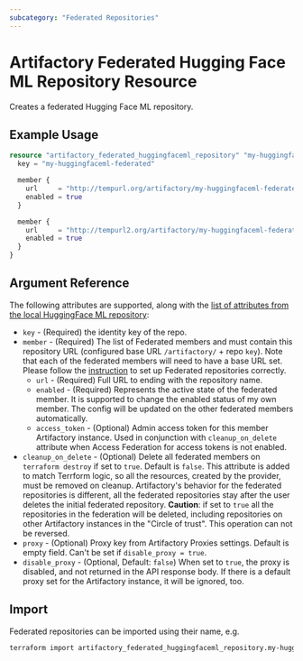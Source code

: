 ```yaml
---
subcategory: "Federated Repositories"
---
```

# Artifactory Federated Hugging Face ML Repository Resource

Creates a federated Hugging Face ML repository.

## Example Usage

```terraform
resource "artifactory_federated_huggingfaceml_repository" "my-huggingfaceml-federated" {
  key = "my-huggingfaceml-federated"

  member {
    url     = "http://tempurl.org/artifactory/my-huggingfaceml-federated"
    enabled = true
  }

  member {
    url     = "http://tempurl2.org/artifactory/my-huggingfaceml-federated-2"
    enabled = true
  }
}
```

## Argument Reference

The following attributes are supported, along with the [list of attributes from the local HuggingFace ML repository](local_huggingfaceml_repository.md):

* `key` - (Required) the identity key of the repo.
* `member` - (Required) The list of Federated members and must contain this repository URL (configured base URL
  `/artifactory/` + repo `key`). Note that each of the federated members will need to have a base URL set.
  Please follow the [instruction](https://www.jfrog.com/confluence/display/JFROG/Working+with+Federated+Repositories#WorkingwithFederatedRepositories-SettingUpaFederatedRepository)
  to set up Federated repositories correctly.
  * `url` - (Required) Full URL to ending with the repository name.
  * `enabled` - (Required) Represents the active state of the federated member. It is supported to change the enabled status of my own member. The config will be updated on the other federated members automatically.
  * `access_token` - (Optional) Admin access token for this member Artifactory instance. Used in conjunction with `cleanup_on_delete` attribute when Access Federation for access tokens is not enabled.
* `cleanup_on_delete` - (Optional) Delete all federated members on `terraform destroy` if set to `true`. Default is `false`. This attribute is added to match Terrform logic, so all the resources, created by the provider, must be removed on cleanup. Artifactory's behavior for the federated repositories is different, all the federated repositories stay after the user deletes the initial federated repository. **Caution**: if set to `true` all the repositories in the federation will be deleted, including repositories on other Artifactory instances in the "Circle of trust". This operation can not be reversed.
* `proxy` - (Optional) Proxy key from Artifactory Proxies settings. Default is empty field. Can't be set if `disable_proxy = true`.
* `disable_proxy` - (Optional, Default: `false`) When set to `true`, the proxy is disabled, and not returned in the API response body. If there is a default proxy set for the Artifactory instance, it will be ignored, too.

## Import

Federated repositories can be imported using their name, e.g.

```sh
terraform import artifactory_federated_huggingfaceml_repository.my-huggingfaceml-federated my-huggingfaceml-federated
```
